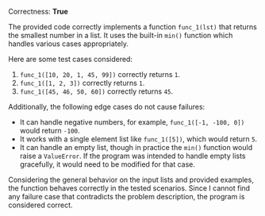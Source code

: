 Correctness: **True**

The provided code correctly implements a function `func_1(lst)` that returns the smallest number in a list. It uses the built-in `min()` function which handles various cases appropriately.

Here are some test cases considered:

1. `func_1([10, 20, 1, 45, 99])` correctly returns `1`.
2. `func_1([1, 2, 3])` correctly returns `1`.
3. `func_1([45, 46, 50, 60])` correctly returns `45`.

Additionally, the following edge cases do not cause failures:

- It can handle negative numbers, for example, `func_1([-1, -100, 0])` would return `-100`.
- It works with a single element list like `func_1([5])`, which would return `5`.
- It can handle an empty list, though in practice the `min()` function would raise a `ValueError`. If the program was intended to handle empty lists gracefully, it would need to be modified for that case.

Considering the general behavior on the input lists and provided examples, the function behaves correctly in the tested scenarios. Since I cannot find any failure case that contradicts the problem description, the program is considered correct.